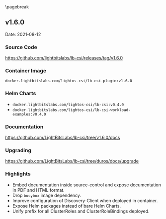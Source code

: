 <div style="page-break-after: always;"></div>
\pagebreak

## v1.6.0

Date: 2021-08-12

### Source Code

https://github.com/lightbitslabs/lb-csi/releases/tag/v1.6.0

### Container Image

`docker.lightbitslabs.com/lightos-csi/lb-csi-plugin:v1.6.0`

### Helm Charts

- `docker.lightbitslabs.com/lightos-csi/lb-csi:v0.4.0`
- `docker.lightbitslabs.com/lightos-csi/lb-csi-workload-examples:v0.4.0`

### Documentation

https://github.com/LightBitsLabs/lb-csi/tree/v1.6.0/docs

### Upgrading

https://github.com/LightBitsLabs/lb-csi/tree/duros/docs/upgrade

### Highlights

- Embed documentation inside source-control and expose documentation in PDF and HTML format.
- Drop `busybox` image dependency.
- Improve configuration of Discovery-Client when deployed in container.
- Expose Helm packages instead of bare Helm Charts.
- Unify prefix for all ClusterRoles and ClusterRoleBindings deployed.
